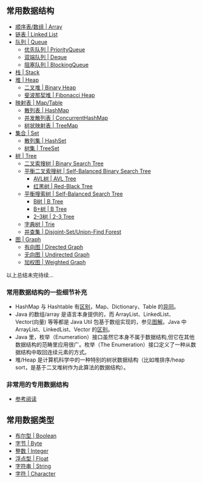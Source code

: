 ## 常用数据结构
  
- [顺序表/数组 | Array]()
- [链表 | Linked List]()
- [队列 | Queue]()
  - [优先队列 | PriorityQueue]()
  - [双端队列 | Deque]()
  - [阻塞队列 | BlockingQueue]()
- [栈 | Stack]()
- [堆 | Heap]()
  - [二叉堆 | Binary Heap]()
  - [斐波那契堆 | Fibonacci Heap]()
- [映射表 | Map/Table]()
  - [散列表 | HashMap]()
  - [并发散列表 | ConcurrentHashMap]()
  - [树状映射表 | TreeMap]()
- [集合 | Set]()
  - [散列集 | HashSet]()
  - [树集 | TreeSet]()
- [树 | Tree]()
  - [二叉索搜树 | Binary Search Tree]()
  - [平衡二叉索搜树 | Self-Balanced Binary Search Tree]()
    - [AVL树 | AVL Tree]()
    - [红黑树 | Red-Black Tree]()
  - [平衡搜索树 | Self-Balanced Search Tree]()
    - [B树 | B Tree]()
    - [B+树 | B Tree]()
    - [2–3树 | 2-3 Tree]()
  - [字典树 | Trie]()
  - [并查集 | Disjoint-Set/Union-Find Forest]()
- [图 | Graph]()
  - [有向图 | Directed Graph]()
  - [无向图 | Undirected Graph]()
  - [加权图 | Weighted Graph]()
  
  
以上总结未完待续...  
  
### 常用数据结构的一些细节补充
* HashMap 与 Hashtable 有[区别](https://stackoverflow.com/questions/40471/differences-between-hashmap-and-hashtable)，Map、Dictionary、Table 的[异同](https://www.zhihu.com/question/27581780)。
* Java 的数组/array 是语言本身提供的，而 ArrayList、LinkedList、Vector(向量) 等等都是 Java Util 包基于数组实现的，参见[图解](./Java%20Util%20Collections.png)。Java 中 ArrayList、LinkedList、Vector 的[区别](https://www.cnblogs.com/wanlipeng/archive/2010/10/21/1857791.html)。
* Java 里，枚举（Enumeration）接口虽然它本身不属于数据结构,但它在其他数据结构的范畴里应用很广。枚举（The Enumeration）接口定义了一种从数据结构中取回连续元素的方式。
* 堆/Heap 是计算机科学中的一种特别的树状数据结构（比如堆排序/heap sort，是基于二叉堆树作为此算法的数据结构）。  
  
### 非常用的专用数据结构
- [参考阅读](https://stackoverflow.com/questions/500607/what-are-the-lesser-known-but-useful-data-structures)
  
  
  
## 常用数据类型
- [布尔型 | Boolean]()
- [字节 | Byte]()
- [整数 | Integer]()
- [浮点型 | Float]()
- [字符串 | String]()
- [字符 | Character]()
